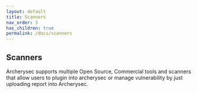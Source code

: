 ```yaml
---
layout: default
title: Scanners
nav_order: 3
has_children: true
permalink: /docs/scanners
---
```


## Scanners 

Archerysec supports multiple Open Source, Commercial tools and scanners that allow users to plugin into archerysec or manage vulnerability by just uploading report into Archerysec.
